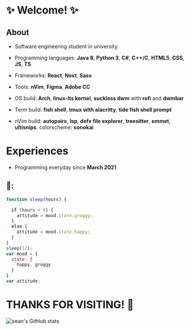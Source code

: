 # :sparkles: Welcome! :sparkles:

## About

* Software engineering student in university.
* Programming languages: **Java 8**, **Python 3**, **C#**, **C++/C**, **HTML5**, **CSS**, **JS**, **TS**
* Frameworks: **React**, **Next**, **Sass**
* Tools: **nVim**, **Figma**, **Adobe CC**

* OS build: **Arch**, **linux-lts kernel**, **suckless dwm** with **rofi** and **dwmbar**
* Term build: **fish shell**, **tmux with alacritty**, **tide fish shell prompt**
* nVim build: **autopairs**, **lsp**, **defx file explorer**, **treesitter**, **emmet**, **ultisnips**. colorscheme: **sonokai**

# Experiences

* Programming everyday since **March 2021**

## 🌊:
```javascript
function sleep(hours) {

  if (hours < 8) {
    attitude = mood.state.groggy;
  }
  else {
    attitude = mood.state.happy;
  }
}
sleep(12);
var mood = {
  state: {
    happy, groggy
  }
}
var attitude;
```

# THANKS FOR VISITING! 🌌
![sean's GitHub stats](https://github-readme-stats.vercel.app/api?username=szeanx&show_icons=true&theme=onedark)

